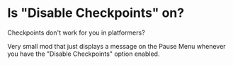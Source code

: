# Is "Disable Checkpoints" on?

Checkpoints don't work for you in platformers?

Very small mod that just displays a message on the Pause Menu whenever you have the "Disable Checkpoints" option enabled.
